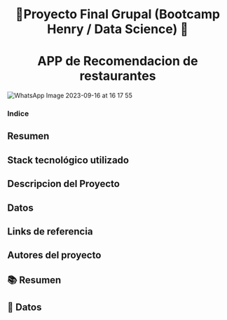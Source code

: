 <h1 align="center">  🚀Proyecto Final Grupal (Bootcamp Henry / Data Science) 🚀 </h1>
<h1 align="center"> APP de Recomendacion de restaurantes </h1>

![WhatsApp Image 2023-09-16 at 16 17 55](https://github.com/Constanzafl/Proyecto_Final/assets/121994442/88fa5090-2e4b-46e5-8329-e28e41d0a7e1)

### Indice
## Resumen
## Stack tecnológico utilizado
## Descripcion del Proyecto
## Datos
## Links de referencia
## Autores del proyecto

## 📚 Resumen

## 📂 Datos
